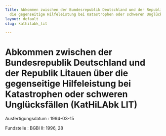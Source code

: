 ```yaml
---
Title: Abkommen zwischen der Bundesrepublik Deutschland und der Republik Litauen über
  die gegenseitige Hilfeleistung bei Katastrophen oder schweren Unglücksfällen
layout: default
slug: kathilabk_lit

---
```


# Abkommen zwischen der Bundesrepublik Deutschland und der Republik Litauen über die gegenseitige Hilfeleistung bei Katastrophen oder schweren Unglücksfällen (KatHiLAbk LIT)

Ausfertigungsdatum
:   1994-03-15

Fundstelle
:   BGBl II: 1996, 28

